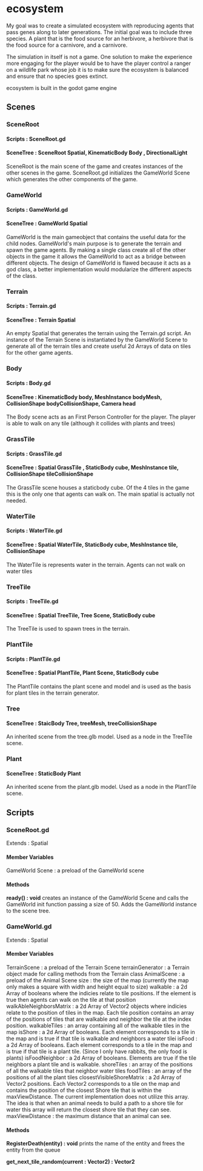 # ecosystem

My goal was to create a simulated ecosystem with reproducing agents that pass genes along to later generations. The initial goal was to include three species. A plant that is the food source for an herbivore, a herbivore that is the food source for a carnivore, and a carnivore. 

The simulation in itself is not a game. One solution to make the experience more engaging for the player would be to have the player control a ranger on a wildlife park whose job it is to make sure the ecosystem is balanced and ensure that no species goes extinct.

ecosystem is built in the godot game engine


## Scenes 

### SceneRoot
#### Scripts : SceneRoot.gd
#### SceneTree : SceneRoot Spatial, KinematicBody Body , DirectionalLight

SceneRoot is the main scene of the game and creates instances of the other scenes in the game. SceneRoot.gd initializes the GameWorld Scene which generates the other components of the game. 

### GameWorld
#### Scripts : GameWorld.gd
#### SceneTree : GameWorld Spatial

GameWorld is the main gameobject that contains the useful data for the child nodes. GameWorld's main purpose is to generate the terrain and spawn the game agents. By making a single class create all of the other objects in the game it allows the GameWorld to act as a bridge between different objects. The design of GameWorld is flawed because it acts as a god class, a better implementation would modularize the different aspects of the class.

### Terrain
#### Scripts : Terrain.gd
#### SceneTree : Terrain Spatial

An empty Spatial that generates the terrain using the Terrain.gd script. An instance of the Terrain Scene is instantiated by the GameWorld Scene to generate all of the terrain tiles and create useful 2d Arrays of data on tiles for the other game agents.

### Body
#### Scripts : Body.gd
#### SceneTree : KinematicBody body, MeshInstance bodyMesh, CollisionShape bodyCollisionShape, Camera head

The Body scene acts as an First Person Controller for the player. The player is able to walk on any tile (although it collides with plants and trees)


### GrassTile
#### Scripts : GrassTile.gd
#### SceneTree : Spatial GrassTile , StaticBody cube, MeshInstance tile, CollisionShape tileCollisionShape

The GrassTile scene houses a staticbody cube. Of the 4 tiles in the game this is the only one that agents can walk on. The main spatial is actually not needed.

### WaterTile
#### Scripts : WaterTile.gd
#### SceneTree : Spatial WaterTile, StaticBody cube, MeshInstance tile, CollisionShape

The WaterTile is represents water in the terrain. Agents can not walk on water tiles

### TreeTile
#### Scripts : TreeTile.gd
#### SceneTree : Spatial TreeTile, Tree Scene, StaticBody cube

The TreeTile is used to spawn trees in the terrain. 

### PlantTile
#### Scripts : PlantTile.gd
#### SceneTree : Spatial PlantTile, Plant Scene, StaticBody cube

The PlantTile contains the plant scene and model and is used as the basis for plant tiles in the terrain generator.

### Tree
#### SceneTree : StaicBody Tree, treeMesh, treeCollisionShape

An inherited scene from the tree.glb model. Used as a node in the TreeTile scene. 

### Plant
#### SceneTree : StaticBody Plant

An inherited scene from the plant.glb model. Used as a node in the PlantTile scene.


## Scripts

### SceneRoot.gd

Extends : Spatial

#### Member Variables

GameWorld Scene : a preload of the GameWorld scene

#### Methods

**ready() : void**
creates an instance of the GameWorld Scene and calls the GameWorld init function passing a size of 50. Adds the GameWorld instance to the scene tree.

### GameWorld.gd

Extends : Spatial

#### Member Variables

TerrainScene : a preload of the Terrain Scene
terrainGenerator : a Terrain object made for calling methods from the Terrain class
AnimalScene : a preload of the Animal Scene
size : the size of the map (currently the map only makes a square with width and height equal to size)
walkable : a 2d Array of booleans where the indicies relate to tile positions. If the element is true then agents can walk on the tile at that position
walkAbleNeighborsMatrix : a 2d Array of Vector2 objects where indicies relate to the position of tiles in the map. Each tile position contains an array of the positions of tiles that are walkable and neighbor the tile at the index position. 
walkableTiles : an array containing all of the walkable tiles in the map
isShore : a 2d Array of booleans. Each element corresponds to a tile in the map and is true if that tile is walkable and neighbors a water tilei
isFood : a 2d Array of booleans. Each element corresponds to a tile in the map and is true if that tile is a plant tile. (Since I only have rabbits, the only food is plants)
isFoodNeighbor : a 2d Array of booleans. Elements are true if the tile neighbors a plant tile and is walkable.
shoreTiles : an array of the positions of all the walkable tiles that neighbor water tiles
foodTiles : an array of the positions of all the plant tiles
closestVisibleShoreMatrix : a 2d Array of Vector2 positions. Each Vector2 corresponds to a tile on the map and contains the position of the closest Shore tile that is within the maxViewDistance. The current implementation does not utilize this array. The idea is that when an animal needs to build a path to a shore tile for water this array will return the closest shore tile that they can see. 
maxViewDistance : the maximum distance that an animal can see.

#### Methods

**RegisterDeath(entity) : void**
prints the name of the entity and frees the entity from the queue

**get_next_tile_random(current : Vector2) : Vector2**



  
 
